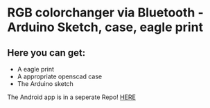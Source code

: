 # RGB colorchanger via Bluetooth - Arduino Sketch, case, eagle print

## Here you can get:

* A eagle print
* A appropriate openscad case
* The Arduino sketch

The Android app is in a seperate Repo! <a href="https://github.com/Lukas-Heiligenbrunner/RGB-Arduino-BT-App">HERE</a>
